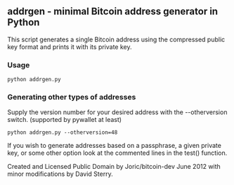 ## addrgen - minimal Bitcoin address generator in Python

This script generates a single Bitcoin address using the compressed public key format and prints it with its private key.

### Usage 

    python addrgen.py

### Generating other types of addresses

Supply the version number for your desired address  with the --otherversion switch. (supported by pywallet at least)

    python addrgen.py --otherversion=48

If you wish to generate addresses based on a passphrase, a given private key, or some other option look at the commented lines in the test() function.

Created and Licensed Public Domain by Joric/bitcoin-dev June 2012 with minor modifications by David Sterry.
